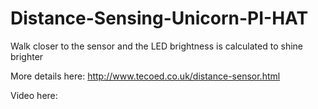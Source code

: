 # Distance-Sensing-Unicorn-PI-HAT
Walk closer to the sensor and the LED brightness is calculated to shine brighter

More details here: http://www.tecoed.co.uk/distance-sensor.html

Video here: 
